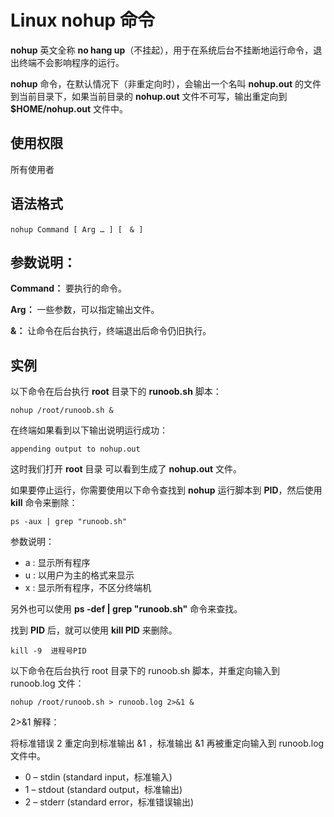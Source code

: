 # Linux nohup 命令
**nohup** 英文全称 **no hang up**（不挂起），用于在系统后台不挂断地运行命令，退出终端不会影响程序的运行。

**nohup** 命令，在默认情况下（非重定向时），会输出一个名叫 **nohup.out** 的文件到当前目录下，如果当前目录的 **nohup.out** 文件不可写，输出重定向到 **$HOME/nohup.out** 文件中。
## 使用权限
所有使用者
## 语法格式
```
nohup Command [ Arg … ] [　& ]
```
## 参数说明：
**Command：** 要执行的命令。

**Arg：** 一些参数，可以指定输出文件。

**&：** 让命令在后台执行，终端退出后命令仍旧执行。
## 实例
以下命令在后台执行 **root** 目录下的 **runoob.sh** 脚本：

```
nohup /root/runoob.sh &
```

在终端如果看到以下输出说明运行成功：

```
appending output to nohup.out
```

这时我们打开 **root** 目录 可以看到生成了 **nohup.out** 文件。

如果要停止运行，你需要使用以下命令查找到 **nohup** 运行脚本到 **PID**，然后使用 **kill** 命令来删除：

```
ps -aux | grep "runoob.sh" 
```

参数说明：

* a : 显示所有程序
* u : 以用户为主的格式来显示
* x : 显示所有程序，不区分终端机

另外也可以使用 **ps -def | grep "runoob.sh"** 命令来查找。

找到 **PID** 后，就可以使用 **kill PID** 来删除。
```
kill -9  进程号PID
```
以下命令在后台执行 root 目录下的 runoob.sh 脚本，并重定向输入到 runoob.log 文件：
```
nohup /root/runoob.sh > runoob.log 2>&1 &
```
2>&1 解释：

将标准错误 2 重定向到标准输出 &1 ，标准输出 &1 再被重定向输入到 runoob.log 文件中。

* 0 – stdin (standard input，标准输入)
* 1 – stdout (standard output，标准输出)
* 2 – stderr (standard error，标准错误输出)

